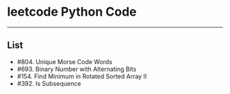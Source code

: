 # leetcode Python Code
-------
## List

- #804. Unique Morse Code Words
- #693. Binary Number with Alternating Bits
- #154. Find Minimum in Rotated Sorted Array II
- #392. Is Subsequence

